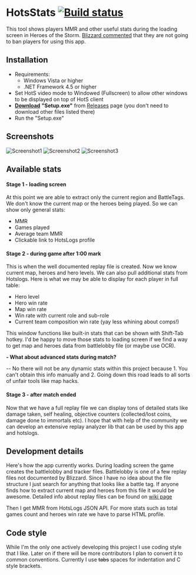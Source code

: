 HotsStats [![Build status](https://ci.appveyor.com/api/projects/status/l28bqoc2yvx1420q?svg=true)](https://ci.appveyor.com/project/poma/hotsstats/branch/master)
===========
This tool shows players MMR and other useful stats during the loading screen in Heroes of the Storm. [Blizzard commented](https://www.reddit.com/r/heroesofthestorm/comments/4ahsxj/hotsstats_version_03_is_out/d10p5k1) that they are not going to ban players for using this app.

Installation
---------------------------
- Requirements:
  - Windows Vista or higher
  - .NET Framework 4.5 or higher
- Set HotS video mode to Windowed (Fullscreen) to allow other windows to be displayed on top of HotS client
- [__Download__](https://github.com/Poma/HotsStats/releases) **"Setup.exe"** from [Releases](https://github.com/Poma/HotsStats/releases) page (you don't need to download other files listed there)
- Run the "Setup.exe"

Screenshots
---------------------------
![Screenshot1](https://cloud.githubusercontent.com/assets/2109710/13773994/7893fdc6-eaad-11e5-99b9-d913f2551cd5.png)
![Screenshot2](https://cloud.githubusercontent.com/assets/2109710/13773945/35ccde54-eaad-11e5-8f35-79312addead6.png)
![Screenshot3](https://cloud.githubusercontent.com/assets/2109710/14224392/f1ad449e-f8a2-11e5-8d95-6c4a2a83d5ef.png)

Available stats
--------------------------
#### Stage 1 - loading screen
At this point we are able to extract only the current region and BattleTags. We don't know the current map or the heroes being played. So we can show only general stats:
* MMR
* Games played
* Average team MMR
* Clickable link to HotsLogs profile

#### Stage 2 - during game after 1:00 mark
This is when the well documented replay file is created. Now we know current map, heroes and hero levels. We can also pull additional stats from Hotslogs. Here is what we may be able to display for each player in full table:
* Hero level
* Hero win rate
* Map win rate
* Win rate with current role and sub-role
* Current team composition win rate (yay less whining about comps!)

This window functions like built-in stats that can be shown with Shift-Tab hotkey. I'd be happy to move those stats to loading screen if we find a way to get map and heroes data from battlelobby file (or maybe use OCR).

**- What about advanced stats during match?**

-- No there will not be any dynamic stats within this project because 1. You can't obtain this info manually and 2. Going down this road leads to all sorts of unfair tools like map hacks.

#### Stage 3 - after match ended
Now that we have a full replay file we can display tons of detailed stats like damage taken, self healing, objective counters (collected/lost coins, damage done to immortals etc). I hope that with help of the community we can develop an extensive replay analyzer lib that can be used by this app and hotslogs.

Development details
------------------
Here's how the app currently works. During loading screen the game creates the battlelobby and tracker files. Battlelobby is one of a few replay files not documented by Blizzard. Since I have no idea about the file structure I just search for anything that looks like a battle tag. If anyone finds how to extract current map and heroes from this file it would be awesome. Detailed info about replay files can be found on [wiki page](https://github.com/poma/HotsStats/wiki/Details-on-partial-replays)

Then I get MMR from HotsLogs JSON API. For more stats such as total games count and heroes win rate we have to parse HTML profile.

Code style
-------------------
While I'm the only one actively developing this project I use coding style that I like. Later on if there will be more contributors I plan to convert it to common conventions. Currently I use ~~tabs~~ spaces for indentation and C style brackets.
